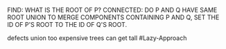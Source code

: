FIND: WHAT IS THE ROOT OF P?
CONNECTED: DO P AND Q HAVE SAME ROOT
UNION
TO MERGE COMPONENTS CONTAINING P AND Q, SET THE ID OF P'S ROOT
TO THE ID OF Q'S ROOT.




defects
union too expensive
trees can get tall
#Lazy-Approach
